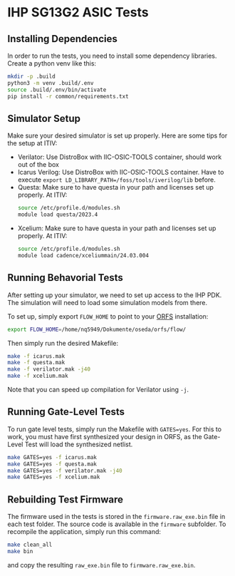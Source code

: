 # IHP SG13G2 ASIC Tests

## Installing Dependencies

In order to run the tests, you need to install some dependency libraries.
Create a python venv like this:
```bash
mkdir -p .build
python3 -m venv .build/.env
source .build/.env/bin/activate
pip install -r common/requirements.txt
```

## Simulator Setup

Make sure your desired simulator is set up properly. Here are some tips for the setup at ITIV:

* Verilator: Use DistroBox with IIC-OSIC-TOOLS container, should work out of the box
* Icarus Verilog: Use DistroBox with IIC-OSIC-TOOLS container.
  Have to execute `export LD_LIBRARY_PATH=/foss/tools/iverilog/lib` before.
* Questa: Make sure to have questa in your path and licenses set up properly.
  At ITIV:
  ```bash
  source /etc/profile.d/modules.sh
  module load questa/2023.4
  ```
* Xcelium: Make sure to have questa in your path and licenses set up properly.
  At ITIV:
  ```bash
  source /etc/profile.d/modules.sh
  module load cadence/xceliummain/24.03.004
  ```

## Running Behavorial Tests

After setting up your simulator, we need to set up access to the IHP PDK.
The simulation will need to load some simulation models from there.

To set up, simply export `FLOW_HOME` to point to your [ORFS](https://github.com/The-OpenROAD-Project/OpenROAD-flow-scripts) installation:
```bash
export FLOW_HOME=/home/nq5949/Dokumente/oseda/orfs/flow/
```

Then simply run the desired Makefile:
```bash
make -f icarus.mak
make -f questa.mak
make -f verilator.mak -j40
make -f xcelium.mak
```
Note that you can speed up compilation for Verilator using `-j`.

## Running Gate-Level Tests

To run gate level tests, simply run the Makefile with `GATES=yes`.
For this to work, you must have first synthesized your design in ORFS, as the Gate-Level Test will load the synthesized netlist.
```bash
make GATES=yes -f icarus.mak
make GATES=yes -f questa.mak
make GATES=yes -f verilator.mak -j40
make GATES=yes -f xcelium.mak
```

## Rebuilding Test Firmware

The firmware used in the tests is stored in the `firmware.raw_exe.bin` file in each test folder.
The source code is available in the `firmware` subfolder.
To recompile the application, simply run this command:
```bash
make clean_all
make bin
```
and copy the resulting `raw_exe.bin` file to `firmware.raw_exe.bin`.